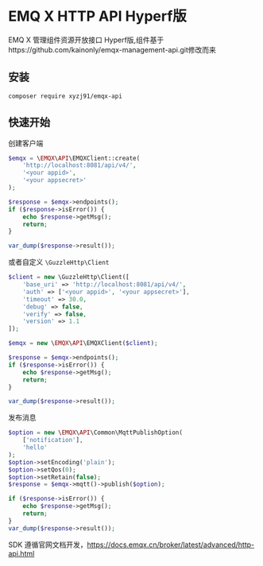 # EMQ X HTTP API Hyperf版

EMQ X 管理组件资源开放接口 Hyperf版,组件基于https://github.com/kainonly/emqx-management-api.git修改而来

## 安装

```shell
composer require xyzj91/emqx-api
```

## 快速开始

创建客户端

```php
$emqx = \EMQX\API\EMQXClient::create(
    'http://localhost:8081/api/v4/',
    '<your appid>',
    '<your appsecret>'
);

$response = $emqx->endpoints();
if ($response->isError()) {
    echo $response->getMsg();
    return;
}

var_dump($response->result());
```

或者自定义 `\GuzzleHttp\Client`

```php
$client = new \GuzzleHttp\Client([
    'base_uri' => 'http://localhost:8081/api/v4/',
    'auth' => ['<your appid>', '<your appsecret>'],
    'timeout' => 30.0,
    'debug' => false,
    'verify' => false,
    'version' => 1.1
]);

$emqx = new \EMQX\API\EMQXClient($client);

$response = $emqx->endpoints();
if ($response->isError()) {
    echo $response->getMsg();
    return;
}

var_dump($response->result());
```

发布消息

```php
$option = new \EMQX\API\Common\MqttPublishOption(
    ['notification'],
    'hello'
);
$option->setEncoding('plain');
$option->setQos(0);
$option->setRetain(false);
$response = $emqx->mqtt()->publish($option);

if ($response->isError()) {
    echo $response->getMsg();
    return;
}
var_dump($response->result());
```

SDK 遵循官网文档开发，https://docs.emqx.cn/broker/latest/advanced/http-api.html




